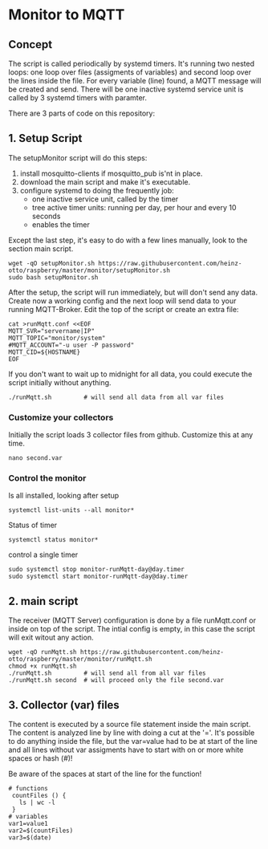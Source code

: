 # Monitor to MQTT
## Concept
The script is called periodically by systemd timers. It's running two nested loops: one loop over files (assigments of variables) and second loop over the lines inside the file. 
For every variable (line) found, a MQTT message will be created and send.
There will be one inactive systemd service unit is called by 3 systemd timers with paramter.

There are 3 parts of code on this repository: 
## 1. Setup Script
The setupMonitor script will do this steps:
1. install mosquitto-clients if mosquitto_pub is'nt in place.
2. download the main script and make it's executable.
3. configure systemd to doing the frequently job:
   - one inactive service unit, called by the timer
   - tree active timer units: running per day, per hour and every 10 seconds
   - enables the timer

Except the last step, it's easy to do with a few lines manually, look to the section main script.

```
wget -qO setupMonitor.sh https://raw.githubusercontent.com/heinz-otto/raspberry/master/monitor/setupMonitor.sh
sudo bash setupMonitor.sh
```
After the setup, the script will run immediately, but will don't send any data.
Create now a working config and the next loop will send data to your running MQTT-Broker. Edit the top of the script or create an extra file:
```
cat >runMqtt.conf <<EOF
MQTT_SVR="servername|IP"
MQTT_TOPIC="monitor/system"
#MQTT_ACCOUNT="-u user -P password"
MQTT_CID=${HOSTNAME}
EOF
```
If you don't want to wait up to midnight for all data, you could execute the script initially without anything.
```
./runMqtt.sh         # will send all data from all var files
```
### Customize your collectors 
Initially the script loads 3 collector files from github. Customize this at any time. 
```
nano second.var
```

### Control the monitor
Is all installed, looking after setup
```
systemctl list-units --all monitor*
```
Status of timer
```
systemctl status monitor*
```
control a single timer
```
sudo systemctl stop monitor-runMqtt-day@day.timer
sudo systemctl start monitor-runMqtt-day@day.timer
```
## 2. main script 
The receiver (MQTT Server) configuration is done by a file runMqtt.conf or inside on top of the script. The intial config is empty, in this case the script will exit witout any action.

```
wget -qO runMqtt.sh https://raw.githubusercontent.com/heinz-otto/raspberry/master/monitor/runMqtt.sh
chmod +x runMqtt.sh
./runMqtt.sh         # will send all from all var files
./runMqtt.sh second  # will proceed only the file second.var
```
## 3. Collector (var) files
The content is executed by a source file statement inside the main script. The content is analyzed line by line with doing a cut at the '='.
It's possible to do anything inside the file, but the var=value had to be at start of the line and all lines without var assigments have to start with on or more white spaces or hash (#)!

Be aware of the spaces at start of the line for the function!
```
# functions
 countFiles () {
   ls | wc -l
 }
# variables
var1=value1
var2=$(countFiles)
var3=$(date)
```
